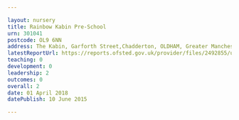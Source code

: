 ```yaml
---

layout: nursery
title: Rainbow Kabin Pre-School
urn: 301041
postcode: OL9 6NN
address: The Kabin, Garforth Street,Chadderton, OLDHAM, Greater Manchester, OL9 6NN
latestReportUrl: https://reports.ofsted.gov.uk/provider/files/2492855/urn/301041.pdf
teaching: 0
development: 0
leadership: 2
outcomes: 0
overall: 2
date: 01 April 2018 
datePublish: 10 June 2015

---
```

